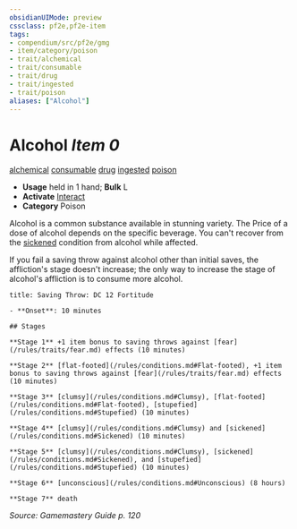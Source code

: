 ```yaml
---
obsidianUIMode: preview
cssclass: pf2e,pf2e-item
tags:
- compendium/src/pf2e/gmg
- item/category/poison
- trait/alchemical
- trait/consumable
- trait/drug
- trait/ingested
- trait/poison
aliases: ["Alcohol"]
---
```

# Alcohol *Item 0*  
[alchemical](/rules/traits/alchemical.md)  [consumable](/rules/traits/consumable.md)  [drug](/rules/traits/drug-gmg.md)  [ingested](/rules/traits/ingested.md)  [poison](/rules/traits/poison.md)  

- **Usage** held in 1 hand; **Bulk** L
- **Activate** [Interact](/rules/actions/interact.md)
- **Category** Poison

Alcohol is a common substance available in stunning variety. The Price of a dose of alcohol depends on the specific beverage. You can't recover from the [sickened](/rules/conditions.md#Sickened) condition from alcohol while affected.

If you fail a saving throw against alcohol other than initial saves, the affliction's stage doesn't increase; the only way to increase the stage of alcohol's affliction is to consume more alcohol.

```ad-inline-affliction
title: Saving Throw: DC 12 Fortitude

- **Onset**: 10 minutes

## Stages

**Stage 1** +1 item bonus to saving throws against [fear](/rules/traits/fear.md) effects (10 minutes)

**Stage 2** [flat-footed](/rules/conditions.md#Flat-footed), +1 item bonus to saving throws against [fear](/rules/traits/fear.md) effects (10 minutes)

**Stage 3** [clumsy](/rules/conditions.md#Clumsy), [flat-footed](/rules/conditions.md#Flat-footed), [stupefied](/rules/conditions.md#Stupefied) (10 minutes)

**Stage 4** [clumsy](/rules/conditions.md#Clumsy) and [sickened](/rules/conditions.md#Sickened) (10 minutes)

**Stage 5** [clumsy](/rules/conditions.md#Clumsy), [sickened](/rules/conditions.md#Sickened), and [stupefied](/rules/conditions.md#Stupefied) (10 minutes)

**Stage 6** [unconscious](/rules/conditions.md#Unconscious) (8 hours)

**Stage 7** death
```

*Source: Gamemastery Guide p. 120*